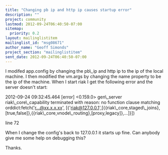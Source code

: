 ```yaml
---
title: "Changing pb ip and http ip causes startup error"
description: ""
project: community
lastmod: 2012-09-24T06:40:50-07:00
sitemap:
  priority: 0.2
layout: mailinglistitem
mailinglist_id: "msg08671"
author_name: "Geoff Simonds"
project_section: "mailinglistitem"
sent_date: 2012-09-24T06:40:50-07:00
---
```



I modifed app.config by changing the pb\\_ip and http ip to the ip of the 
local machine. I then modified the vm.args by changing the name property 
to be the ip of the machine. When I start riak I get the following error 
and the server doesn't start:

2012-09-24 09:32:45.464 [error] &lt;0.159.0&gt; gen\\_server riak\\_core\\_capability 
terminated with reason: no function clause matching 
orddict:fetch('r...@xx.x.x.xx', 
[{'riak@127.0.0.1',[{{riak\\_core,staged\\_joins},[true,false]},{{riak\\_core,vnode\\_routing},[proxy,legacy]},...]}])
 
line 72

When I change the config's back to 127.0.0.1 it starts up fine. Can 
anybody give me some help on debugging this?

Thanks.
